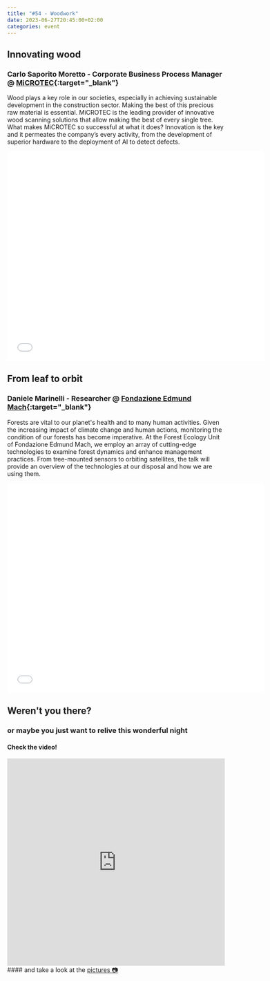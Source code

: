 ```yaml
---
title: "#54 - Woodwork"
date: 2023-06-27T20:45:00+02:00
categories: event
---
```


## Innovating wood

### Carlo Saporito Moretto - Corporate Business Process Manager @ [MiCROTEC](//microtec.eu/){:target="\_blank"}

Wood plays a key role in our societies, especially in achieving sustainable development in the construction sector. Making the best of this precious raw material is essential. MiCROTEC is the leading provider of innovative wood scanning solutions that allow making the best of every single tree. What makes MiCROTEC so successful at what it does? Innovation is the key and it permeates the company’s every activity, from the development of superior hardware to the deployment of AI to detect defects.

<iframe src="//www.slideshare.net/slideshow/embed_code/key/2Csw4gEui7uWev" width="595" height="485" frameborder="0" marginwidth="0" marginheight="0" scrolling="no" allowfullscreen> </iframe>

## From leaf to orbit

### Daniele Marinelli - Researcher @ [Fondazione Edmund Mach](//cri.fmach.it){:target="\_blank"}

Forests are vital to our planet's health and to many human activities. Given the increasing impact of climate change and human actions, monitoring the condition of our forests has become imperative. At the Forest Ecology Unit of Fondazione Edmund Mach, we employ an array of cutting-edge technologies to examine forest dynamics and enhance management practices. From tree-mounted sensors to orbiting satellites, the talk will provide an overview of the technologies at our disposal and how we are using them.

<iframe src="//www.slideshare.net/slideshow/embed_code/key/qPAhmRVq4S2KBB" width="595" height="485" frameborder="0" marginwidth="0" marginheight="0" scrolling="no" allowfullscreen> </iframe>

## Weren't you there?

### or maybe you just want to relive this wonderful night

<section class="fb-links">

#### Check the video!

<iframe width="100%" height="480px" src="https://www.youtube.com/embed/OLEav1OQLKM" frameborder="0" allow="accelerometer; autoplay; clipboard-write; encrypted-media; gyroscope; picture-in-picture" allowfullscreen></iframe>
#### and take a look at the <a id="fb_photo_album" class="btn-facebook" target="_blank" href="//bit.ly/ST54p">pictures &#128247;</a>

</section>
